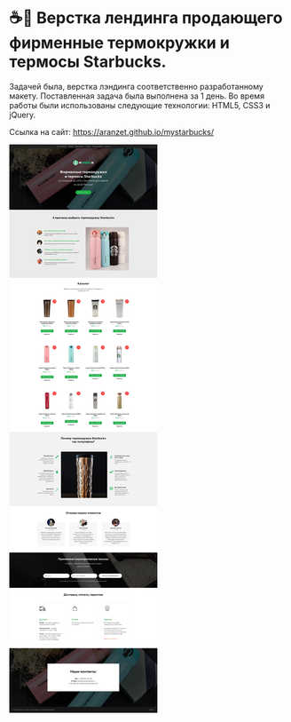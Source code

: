 # ☕🍶 Верстка лендинга продающего фирменные термокружки и термосы Starbucks.

Задачей была, верстка лэндинга соответственно разработанному макету. Поставленная задача была выполнена за 1 день. Во время работы были использованы следующие технологии: HTML5, CSS3 и jQuery.

Ссылка на сайт: https://aranzet.github.io/mystarbucks/

![HomePage](img/preview.jpg?raw=true "Лендинг")
